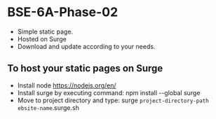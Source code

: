 # BSE-6A-Phase-02
- Simple static page.
- Hosted on Surge
- Download and update according to your needs.

## To host your static pages on Surge
- Install node https://nodejs.org/en/
- Install surge by executing command: npm install --global surge
- Move to project directory and type: surge `project-directory-path` `ebsite-name`.surge.sh

